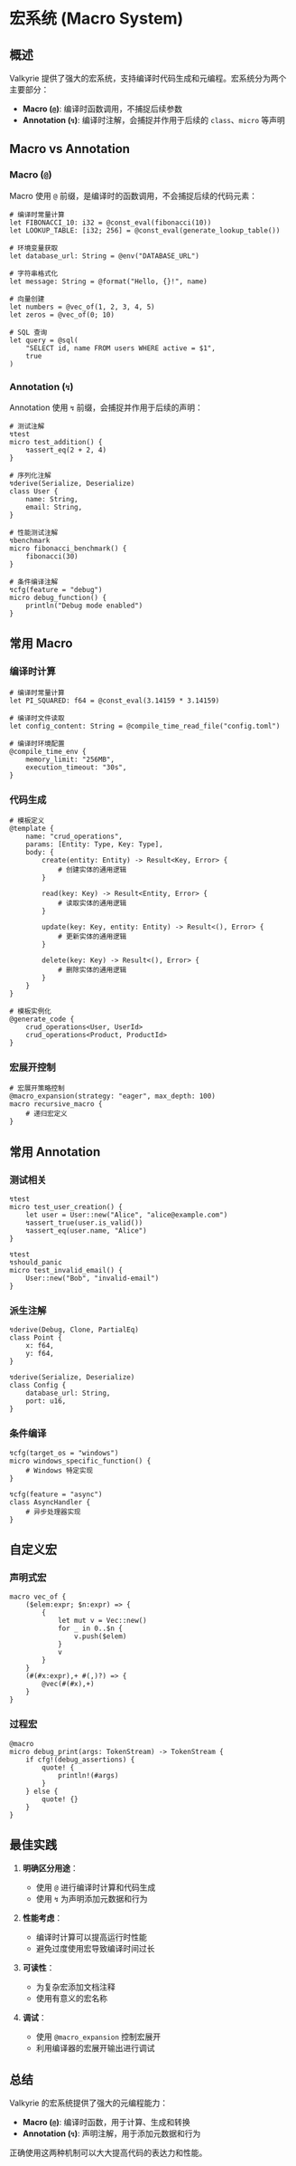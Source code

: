 # 宏系统 (Macro System)

## 概述

Valkyrie 提供了强大的宏系统，支持编译时代码生成和元编程。宏系统分为两个主要部分：

- **Macro (`@`)**: 编译时函数调用，不捕捉后续参数
- **Annotation (`↯`)**: 编译时注解，会捕捉并作用于后续的 `class`、`micro` 等声明

## Macro vs Annotation

### Macro (`@`)

Macro 使用 `@` 前缀，是编译时的函数调用，不会捕捉后续的代码元素：

```valkyrie
# 编译时常量计算
let FIBONACCI_10: i32 = @const_eval(fibonacci(10))
let LOOKUP_TABLE: [i32; 256] = @const_eval(generate_lookup_table())

# 环境变量获取
let database_url: String = @env("DATABASE_URL")

# 字符串格式化
let message: String = @format("Hello, {}!", name)

# 向量创建
let numbers = @vec_of(1, 2, 3, 4, 5)
let zeros = @vec_of(0; 10)

# SQL 查询
let query = @sql(
    "SELECT id, name FROM users WHERE active = $1",
    true
)
```

### Annotation (`↯`)

Annotation 使用 `↯` 前缀，会捕捉并作用于后续的声明：

```valkyrie
# 测试注解
↯test
micro test_addition() {
    ↯assert_eq(2 + 2, 4)
}

# 序列化注解
↯derive(Serialize, Deserialize)
class User {
    name: String,
    email: String,
}

# 性能测试注解
↯benchmark
micro fibonacci_benchmark() {
    fibonacci(30)
}

# 条件编译注解
↯cfg(feature = "debug")
micro debug_function() {
    println("Debug mode enabled")
}
```

## 常用 Macro

### 编译时计算

```valkyrie
# 编译时常量计算
let PI_SQUARED: f64 = @const_eval(3.14159 * 3.14159)

# 编译时文件读取
let config_content: String = @compile_time_read_file("config.toml")

# 编译时环境配置
@compile_time_env {
    memory_limit: "256MB",
    execution_timeout: "30s",
}
```

### 代码生成

```valkyrie
# 模板定义
@template {
    name: "crud_operations",
    params: [Entity: Type, Key: Type],
    body: {
        create(entity: Entity) -> Result<Key, Error> {
            # 创建实体的通用逻辑
        }
        
        read(key: Key) -> Result<Entity, Error> {
            # 读取实体的通用逻辑
        }
        
        update(key: Key, entity: Entity) -> Result<(), Error> {
            # 更新实体的通用逻辑
        }
        
        delete(key: Key) -> Result<(), Error> {
            # 删除实体的通用逻辑
        }
    }
}

# 模板实例化
@generate_code {
    crud_operations<User, UserId>
    crud_operations<Product, ProductId>
}
```

### 宏展开控制

```valkyrie
# 宏展开策略控制
@macro_expansion(strategy: "eager", max_depth: 100)
macro recursive_macro {
    # 递归宏定义
}
```

## 常用 Annotation

### 测试相关

```valkyrie
↯test
micro test_user_creation() {
    let user = User::new("Alice", "alice@example.com")
    ↯assert_true(user.is_valid())
    ↯assert_eq(user.name, "Alice")
}

↯test
↯should_panic
micro test_invalid_email() {
    User::new("Bob", "invalid-email")
}
```

### 派生注解

```valkyrie
↯derive(Debug, Clone, PartialEq)
class Point {
    x: f64,
    y: f64,
}

↯derive(Serialize, Deserialize)
class Config {
    database_url: String,
    port: u16,
}
```

### 条件编译

```valkyrie
↯cfg(target_os = "windows")
micro windows_specific_function() {
    # Windows 特定实现
}

↯cfg(feature = "async")
class AsyncHandler {
    # 异步处理器实现
}
```

## 自定义宏

### 声明式宏

```valkyrie
macro vec_of {
    ($elem:expr; $n:expr) => {
        {
            let mut v = Vec::new()
            for _ in 0..$n {
                v.push($elem)
            }
            v
        }
    }
    (#(#x:expr),+ #(,)?) => {
        @vec(#(#x),+)
    }
}
```

### 过程宏

```valkyrie
@macro
micro debug_print(args: TokenStream) -> TokenStream {
    if cfg!(debug_assertions) {
        quote! {
            println!(#args)
        }
    } else {
        quote! {}
    }
}
```

## 最佳实践

1. **明确区分用途**：
   - 使用 `@` 进行编译时计算和代码生成
   - 使用 `↯` 为声明添加元数据和行为

2. **性能考虑**：
   - 编译时计算可以提高运行时性能
   - 避免过度使用宏导致编译时间过长

3. **可读性**：
   - 为复杂宏添加文档注释
   - 使用有意义的宏名称

4. **调试**：
   - 使用 `@macro_expansion` 控制宏展开
   - 利用编译器的宏展开输出进行调试

## 总结

Valkyrie 的宏系统提供了强大的元编程能力：

- **Macro (`@`)**: 编译时函数，用于计算、生成和转换
- **Annotation (`↯`)**: 声明注解，用于添加元数据和行为

正确使用这两种机制可以大大提高代码的表达力和性能。